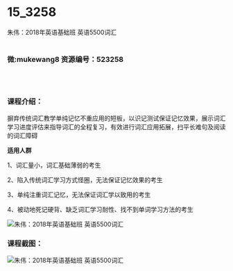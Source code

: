 # 15_3258
朱伟：2018年英语基础班 英语5500词汇
<br/></br>
<h3>微:mukewang8 资源编号：523258</h3>
<br/></br>
<h3>课程介绍：</h3>
<p>摒弃传统词汇教学单纯记忆不重应用的短板，以识记测试保证记忆效果，展示词汇学习进度评估来指导词汇的全程复习，有效进行词汇应用拓展，扫平长难句及阅读的词汇障碍</p>
<p><strong>适用人群</strong></p>
<p>1、词汇量小，词汇基础薄弱的考生</p>
<p>2、陷入传统词汇学习方式怪圈，无法保证记忆效果的考生</p>
<p>3、单纯注重<a title="查看与 词汇记忆 相关的文章" target="_blank" rel="noopener">词汇记忆</a>，无法保证词汇学以致用的考生</p>
<p>4、被动地死记硬背、缺乏词汇学习耐性、找不到单词学习方法的考生</p>
<p><img src="https://www.ko996.com/wp-content/uploads/img/2018/08/2-7.png" alt="朱伟：2018年英语基础班 英语5500词汇"></p>
<h3>课程截图：</h3>
<p><img src="https://www.ko996.com/wp-content/uploads/img/2018/08/3-1.png" alt="朱伟：2018年英语基础班 英语5500词汇"></p>
